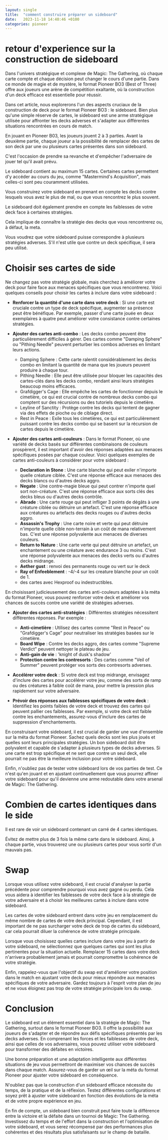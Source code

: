 ```yaml
---
layout: single
title:  "comment construire préparer un sideboard"
date:   2023-11-18 14:40:46 +0100
categories: pioneer
---
```


# retour d'experience sur la construction de sideboard

Dans l'univers stratégique et complexe de Magic: The Gathering, où chaque carte compte et chaque décision peut changer le cours d'une partie. Dans ce monde de magie et de mystère, le format Pioneer BO3 (Best of Three) offre aux joueurs une arène de compétition exaltante, où la construction d'un deck efficace est essentielle pour réussir.

Dans cet article, nous explorerons l'un des aspects cruciaux de la construction de deck pour le format Pioneer BO3 : le sideboard. Bien plus qu'une simple réserve de cartes, le sideboard est une arme stratégique utilisée pour affronter les decks adverses et s'adapter aux différentes situations rencontrées en cours de match.

En jouant en Pioneer B03, les joueurs jouent 2 à 3 parties. Avant la deuxième partie, chaque joueur a la possibilité de remplacer des cartes de son deck par une ou plusieurs cartes présentes dans son sideboard.

C'est l'occasion de prendre sa revanche et d'empêcher l'adversaire de jouer tel qu'il avait prévu.

Le sideboard contient au maximum 15 cartes. Certaines cartes permettent d'y accéder au cours du jeu, comme "Mastermind's Acquisition", mais celles-ci sont peu couramment utilisées.

Vous construirez votre sideboard en prenant en compte les decks contre lesquels vous avez le plus de mal, ou que vous rencontrez le plus souvent.

Le sideboard doit également prendre en compte les faiblesses de votre deck face à certaines stratégies.

Cela implique de connaître la stratégie des decks que vous rencontrerez ou, à défaut, la meta.

Vous voudrez que votre sideboard puisse correspondre à plusieurs stratégies adverses. S'il n'est utile que contre un deck spécifique, il sera peu utilisé.

# Choisir ses cartes de side

Ne changez pas votre stratégie globale, mais cherchez à améliorer votre deck pour faire face aux menaces spécifiques que vous rencontrerez. Voici quelques conseils pour choisir les cartes à inclure dans votre sideboard :

- **Renforcer la quantité d'une carte dans votre deck** : Si une carte est cruciale contre un type de deck spécifique, augmenter sa présence peut être bénéfique. Par exemple, passer d'une carte jouée en deux exemplaires à quatre peut améliorer votre consistance contre certaines stratégies.

- **Ajouter des cartes anti-combo** : Les decks combo peuvent être particulièrement difficiles à gérer. Des cartes comme "Damping Sphere" ou "Pithing Needle" peuvent perturber les combos adverses en limitant leurs actions.
  - Damping Sphere : Cette carte ralentit considérablement les decks combo en limitant la quantité de mana que les joueurs peuvent produire à chaque tour.
  - Pithing Needle : Elle peut être utilisée pour bloquer les capacités des cartes-clés dans les decks combo, rendant ainsi leurs stratégies beaucoup moins efficaces.
  - Grafdigger's Cage : Elle empêche les cartes de fonctionner depuis le cimetière, ce qui est crucial contre de nombreux decks combo qui comptent sur des récursions ou des tutoriels depuis le cimetière.
  - Leyline of Sanctity : Protège contre les decks qui tentent de gagner via des effets de pioche ou de ciblage direct.
  - Rest in Peace : Exile tous les cimetières, ce qui est particulièrement puissant contre les decks combo qui se basent sur la récursion de cartes depuis le cimetière.

- **Ajouter des cartes anti-couleurs** : Dans le format Pioneer, où une variété de decks basés sur différentes combinaisons de couleurs prospèrent, il est important d'avoir des réponses adaptées aux menaces spécifiques posées par chaque couleur. Voici quelques exemples de cartes anti-couleurs à considérer pour votre sideboard :
  - **Declaration in Stone** : Une carte blanche qui peut exiler n'importe quelle créature ciblée. C'est une réponse efficace aux menaces des decks blancs ou d'autres decks aggro.
  - **Negate** : Une contre-magie bleue qui peut contrer n'importe quel sort non-créature. C'est une réponse efficace aux sorts clés des decks bleus ou d'autres decks contrôle.
  - **Abrade** : Une carte rouge qui peut infliger 3 points de dégâts à une créature ciblée ou détruire un artefact. C'est une réponse efficace aux créatures ou artefacts des decks rouges ou d'autres decks aggro.
  - **Assassin's Trophy** : Une carte noire et verte qui peut détruire n'importe quelle cible non-terrain à un coût de mana relativement bas. C'est une réponse polyvalente aux menaces de diverses couleurs.
  - **Return to Nature** : Une carte verte qui peut détruire un artefact, un enchantement ou une créature avec endurance 3 ou moins. C'est une réponse polyvalente aux menaces des decks verts ou d'autres decks midrange.  
  - **Aether gust** : renvoi des permanents rouge ou vert sur le deck
  - **Ray of Enfeeblement** : -4/-4 sur les creature blanche pour un coût de 1.
  - des cartes avec Hexproof ou indestructibles.

En choisissant judicieusement des cartes anti-couleurs adaptées à la méta du format Pioneer, vous pouvez renforcer votre deck et améliorer vos chances de succès contre une variété de stratégies adverses.


- **Ajouter des cartes anti-stratégies** : Différentes stratégies nécessitent différentes réponses. Par exemple :
  - **Anti-cimetière** : Utilisez des cartes comme "Rest in Peace" ou "Grafdigger's Cage" pour neutraliser les stratégies basées sur le cimetière.
  - **Board Wipe** : Contre les decks aggro, des cartes comme "Supreme Verdict" peuvent nettoyer le plateau de jeu.
  - **Anti-gain de vie** : 'knight of dusk's shadow'
  - **Protection contre les contresorts** : Des cartes comme "Veil of Summer" peuvent protéger vos sorts des contresorts adverses.

- **Accélérer votre deck** : Si votre deck est trop midrange, envisagez d'inclure des cartes pour accélérer votre jeu, comme des sorts de ramp ou des créatures à faible coût de mana, pour mettre la pression plus rapidement sur votre adversaire.

- **Prévoir des réponses aux faiblesses spécifiques de votre deck** : Identifiez les points faibles de votre deck et trouvez des cartes qui peuvent pallier ces faiblesses. Par exemple, si votre deck est faible contre les enchantements, assurez-vous d'inclure des cartes de suppression d'enchantements.

En construisant votre sideboard, il est crucial de garder une vue d'ensemble sur la méta du format Pioneer. Sachez quels decks sont les plus joués et quelles sont leurs principales stratégies. Un bon sideboard doit être polyvalent et capable de s'adapter à plusieurs types de decks adverses. Si une carte est trop spécifique et ne sert que contre un seul deck, elle pourrait ne pas être la meilleure inclusion pour votre sideboard.

Enfin, n'oubliez pas de tester votre sideboard lors de vos parties de test. Ce n'est qu'en jouant et en ajustant continuellement que vous pourrez affiner votre sideboard pour qu'il devienne une arme redoutable dans votre arsenal de Magic: The Gathering.


# Combien de cartes identiques dans le side

Il est rare de voir un sideboard contenant un carré de 4 cartes identiques.

Évitez de mettre plus de 3 fois la même carte dans le sideboard. Ainsi, à chaque partie, vous trouverez une ou plusieurs cartes pour vous sortir d'un mauvais pas.


# Swap

Lorsque vous utilisez votre sideboard, il est crucial d'analyser la partie précédente pour comprendre pourquoi vous avez gagné ou perdu. Cela vous aidera à identifier les faiblesses de votre deck face à la stratégie de votre adversaire et à choisir les meilleures cartes à inclure dans votre sideboard.

Les cartes de votre sideboard entrent dans votre jeu en remplacement du même nombre de cartes de votre deck principal. Cependant, il est important de ne pas surcharger votre deck de trop de cartes du sideboard, car cela pourrait diluer la cohérence de votre stratégie principale.

Lorsque vous choisissez quelles cartes inclure dans votre jeu à partir de votre sideboard, ne sélectionnez que quelques cartes qui sont les plus pertinentes pour la situation actuelle. Remplacer 15 cartes dans votre deck n'arrivera probablement jamais et pourrait compromettre la cohérence de votre stratégie.

Enfin, rappelez-vous que l'objectif du swap est d'améliorer votre position dans le match en ajustant votre deck pour mieux répondre aux menaces spécifiques de votre adversaire. Gardez toujours à l'esprit votre plan de jeu et ne vous éloignez pas trop de votre stratégie principale lors du swap.


# Conclusion

Le sideboard est un élément essentiel dans la stratégie de Magic: The Gathering, surtout dans le format Pioneer BO3. Il offre la possibilité aux joueurs de s'adapter et de répondre aux défis spécifiques présentés par les decks adverses. En comprenant les forces et les faiblesses de votre deck, ainsi que celles de vos adversaires, vous pouvez utiliser votre sideboard pour transformer des défaites en victoires.

Une bonne préparation et une adaptation intelligente aux différentes situations de jeu vous permettront de maximiser vos chances de succès dans chaque match. Assurez-vous de garder un œil sur la méta du format Pioneer pour ajuster votre sideboard en conséquence.

N'oubliez pas que la construction d'un sideboard efficace nécessite du temps, de la pratique et de la réflexion. Testez différentes configurations et soyez prêt à ajuster votre sideboard en fonction des évolutions de la méta et de votre propre expérience en jeu.

En fin de compte, un sideboard bien construit peut faire toute la différence entre la victoire et la défaite dans un tournoi de Magic: The Gathering. Investissez du temps et de l'effort dans la construction et l'optimisation de votre sideboard, et vous serez récompensé par des performances plus cohérentes et des résultats plus satisfaisants sur le champ de bataille.

